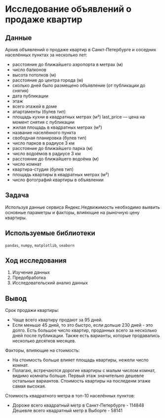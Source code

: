 # Исследование объявлений о продаже квартир
## Данные
Архив объявлений о продаже квартир в Санкт-Петербурге и соседних населённых пунктах за несколько лет:

- расстояние до ближайшего аэропорта в метрах (м)
- число балконов
- высота потолков (м)
- расстояние до центра города (м)
- сколько дней было размещено объявление (от публикации до снятия)
- дата публикации
- этаж
- всего этажей в доме
- апартаменты (булев тип)
- площадь кухни в квадратных метрах (м²) last_price — цена на момент снятия с публикации
- жилая площадь в квадратных метрах (м²)
- название населённого пункта
- свободная планировка (булев тип)
- число парков в радиусе 3 км
- расстояние до ближайшего парка (м)
- число водоёмов в радиусе 3 км
- расстояние до ближайшего водоёма (м)
- число комнат
- квартира-студия (булев тип)
- площадь квартиры в квадратных метрах (м²)
- число фотографий квартиры в объявлении
## Задача
Используя данные сервиса Яндекс.Недвижимость необходимо выявить основные параметры и факторы, влияющие на рыночную цену квартиры.

## Используемые библиотеки
`pandas`, `numpy`, `matplotlib`, `seaborn`

## Ход исследования
1. Изучение данных
2. Предобработка
3. Исследовательский анализ данных

## Вывод
Срок продажи квартиры:
- Чаще всего квартиру продают за 95 дней. 
- Если меньше 45 дней, то это быстро, если дольше 230 дней - это долго. Есть большое число квартир, проданных всего за несколько дней после публикации. Также есть варианты, которые продавались несколько десятков месяцев.

Факторы, влияющие на стоимость:
- На стоимость больше влияет площадь квартиры, нежели число комнат. 
- Полагаю, встречаются дорогие квартиры с малым числом комнат, видимо комнаты больше. Первый этаж значительно дешевле остальных вариантов. Стоимость квартиры на последенм этаже самая высокая.

Стоимость квадратного метра в топ-10 населённых пунктов:
- Дороже всего квадратный метр в Санкт-Петербурге - 114848 Дешевле всего квадратный метр в Выборге - 58141

